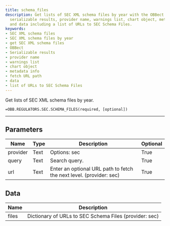 ```yaml
---
title: schema_files
description: Get lists of SEC XML schema files by year with the OBBect function. Returns
  serializable results, provider name, warnings list, chart object, metadata info,
  and data including a list of URLs to SEC Schema Files.
keywords: 
- SEC XML schema files
- SEC XML schema files by year
- get SEC XML schema files
- OBBect
- Serializable results
- provider name
- warnings list
- chart object
- metadata info
- fetch URL path
- data
- list of URLs to SEC Schema Files
---
```


<!-- markdownlint-disable MD041 -->

Get lists of SEC XML schema files by year.

```excel wordwrap
=OBB.REGULATORS.SEC.SCHEMA_FILES(required, [optional])
```

---

## Parameters

| Name | Type | Description | Optional |
| ---- | ---- | ----------- | -------- |
| provider | Text | Options: sec | True |
| query | Text | Search query. | True |
| url | Text | Enter an optional URL path to fetch the next level. (provider: sec) | True |

## Data

| Name | Description |
| ---- | ----------- |
| files | Dictionary of URLs to SEC Schema Files (provider: sec) |
